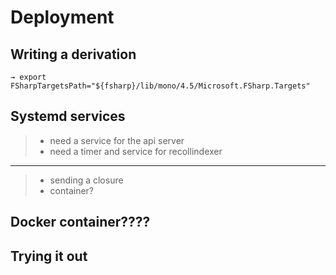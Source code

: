 # Deployment

## Writing a derivation

```
→ export FSharpTargetsPath="${fsharp}/lib/mono/4.5/Microsoft.FSharp.Targets"
```

<div class="notes">
</div>

## Systemd services

> - need a service for the api server
> - need a timer and service for recollindexer

<div class="notes">
</div>

*****

> - sending a closure
> - container?

<div class="notes">
</div>

## Docker container????

## Trying it out

<div class="notes">
</div>
